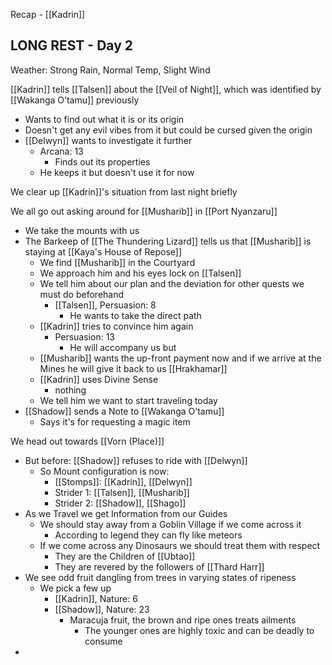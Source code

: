 Recap - [[Kadrin]]

## LONG REST - Day 2
Weather: Strong Rain, Normal Temp, Slight Wind

[[Kadrin]] tells [[Talsen]] about the [[Veil of Night]], which was identified by [[Wakanga O’tamu]] previously
- Wants to find out what it is or its origin
- Doesn't get any evil vibes from it but could be cursed given the origin
- [[Delwyn]] wants to investigate it further
	- Arcana: 13
		- Finds out its properties
	- He keeps it but doesn't use it for now

We clear up [[Kadrin]]'s situation from last night briefly

We all go out asking around for [[Musharib]] in [[Port Nyanzaru]]
- We take the mounts with us
- The Barkeep of [[The Thundering Lizard]] tells us that [[Musharib]] is staying at [[Kaya's House of Repose]]
	- We find [[Musharib]] in the Courtyard
	- We approach him and his eyes lock on [[Talsen]]
	- We tell him about our plan and the deviation for other quests we must do beforehand
		- [[Talsen]], Persuasion: 8
			- He wants to take the direct path
	- [[Kadrin]] tries to convince him again
		- Persuasion: 13
			- He will accompany us but
	- [[Musharib]] wants the up-front payment now and if we arrive at the  Mines he will give it back to us [[Hrakhamar]]
	- [[Kadrin]] uses Divine Sense
		- nothing
	- We tell him we want to start traveling today
- [[Shadow]] sends a Note to [[Wakanga O’tamu]]
	- Says it's for requesting a magic item

We head out towards [[Vorn (Place)]]
- But before: [[Shadow]] refuses to ride with [[Delwyn]]
	- So Mount configuration is now:
		- [[Stomps]]: [[Kadrin]], [[Delwyn]]
		- Strider 1: [[Talsen]], [[Musharib]]
		- Strider 2: [[Shadow]], [[Shago]]
- As we Travel we get Information from our Guides
	- We should stay away from a Goblin Village if we come across it
		- According to legend they can fly like meteors
	- If we come across any Dinosaurs we should treat them with respect
		- They are the Children of [[Ubtao]]
		- They are revered by the followers of [[Thard Harr]]
- We see odd fruit dangling from trees in varying states of ripeness
	- We pick a few up
		- [[Kadrin]], Nature: 6
		- [[Shadow]], Nature: 23
			- Maracuja fruit, the brown and ripe ones treats ailments
				- The younger ones are highly toxic and can be deadly to consume
- 